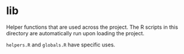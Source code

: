 lib
================

Helper functions that are used across the project. The R scripts in this directory are automatically run upon loading the project.

`helpers.R` and `globals.R` have specific uses.